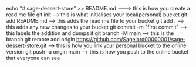 echo "# sage-dessert-store" >> README.md ---> this is how you create a read me file
git init --> this is what initialises your local(personal) bucket
git add README.md --> this adds the read me file to your bucket
git add . --> this adds any new changes to your bucket 
git commit -m "first commit" --> this labels the addition and dumps it
git branch -M main --> this is the branch
git remote add origin https://github.com/Sagelord00000001/sage-dessert-store.git --> this is how you link your personal bucket to the online version
git push -u origin main --> this is how you push to the online bucket that everyone can see
